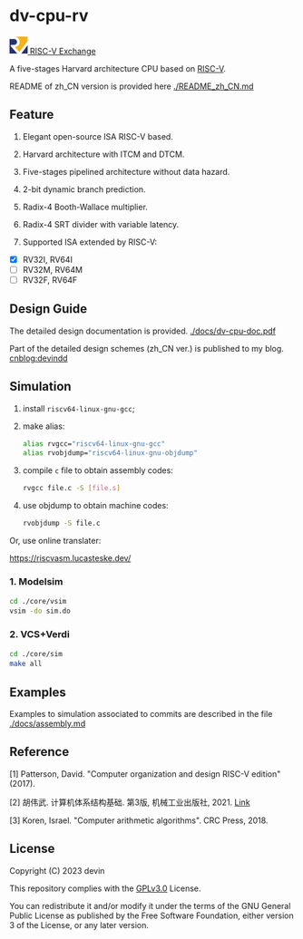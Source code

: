 # dv-cpu-rv

[![rvlogo](./src/riscv.svg) RISC-V Exchange](https://riscv.org/exchange/?_sf_s=dv-cpu-rv) 

A five-stages Harvard architecture CPU based on [RISC-V](https://riscv.org/technical/specifications/).

README of zh_CN version is provided here [./README_zh_CN.md](https://github.com/devindang/dv-cpu-rv/blob/main/README_zh_CN.md)

## Feature

1. Elegant open-source ISA RISC-V based.

2. Harvard architecture with ITCM and DTCM.

3. Five-stages pipelined architecture without data hazard.

4. 2-bit dynamic branch prediction.

5. Radix-4 Booth-Wallace multiplier.

6. Radix-4 SRT divider with variable latency.

7. Supported ISA extended by RISC-V:

- [x] RV32I, RV64I
- [ ] RV32M, RV64M
- [ ] RV32F, RV64F

## Design Guide

The detailed design documentation is provided. [./docs/dv-cpu-doc.pdf](https://github.com/devindang/dv-cpu-rv/blob/main/docs/design/dv-cpu-doc.pdf)

Part of the detailed design schemes (zh_CN ver.) is published to my blog. [cnblog:devindd](https://www.cnblogs.com/devindd/)

## Simulation

1. install `riscv64-linux-gnu-gcc`;

2. make alias:

   ```sh
   alias rvgcc="riscv64-linux-gnu-gcc"
   alias rvobjdump="riscv64-linux-gnu-objdump"
   ```

3. compile `c` file to obtain assembly codes:

   ```sh
   rvgcc file.c -S [file.s]
   ```

4. use objdump to obtain machine codes:

   ```sh
   rvobjdump -S file.c
   ```

Or, use online translater:

https://riscvasm.lucasteske.dev/

### 1. Modelsim

```sh
cd ./core/vsim
vsim -do sim.do
```

### 2. VCS+Verdi

```sh
cd ./core/sim
make all
```

## Examples

Examples to simulation associated to commits are described in the file [./docs/assembly.md](https://github.com/devindang/dv-cpu-rv/blob/main/docs/design/assembly.md)

## Reference

[1] Patterson, David. "Computer organization and design RISC-V edition" (2017).

[2] 胡伟武. 计算机体系结构基础. 第3版, 机械工业出版社, 2021. [Link](https://github.com/foxsen/archbase)

[3] Koren, Israel. "Computer arithmetic algorithms". CRC Press, 2018.

## License

Copyright (C) 2023 devin

This repository complies with the [GPLv3.0](https://www.gnu.org/licenses/gpl-3.0.en.html) License.

You can redistribute it and/or modify it under the terms of the GNU General Public License as published by the Free Software Foundation, either version 3 of the License, or any later version.
